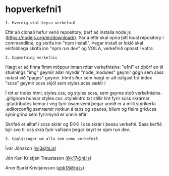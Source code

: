 # hopverkefni1

    1. Hvernig skal keyra verkefnið
Eftir að clonað hefur verið repository, þarf að installa node.js (https://nodejs.org/en/download/).
Þar á eftir skal opna þitt local repository í commandline, og skrifa inn "npm install".
Þegar install er lokið skal einfaldlega skrifa inn "npm run dev" og VOILA, verkefnið opnast í vafra.

    2. Uppsetning verkefnis
Hægt er að finna fimm möppur innan rótar verkefnisins:
"efni" er óþörf en til stuðnings
"img" geymir allar myndir
"node_modules" geymir gögn sem sass notast við
"pages" geymir .html síður sem hægt er að nálgast frá index
"scss" geymir scss skjöl sem styles.scss sækir í
 
Í rót er index.html, styles.css, og styles.scss, sem geyma stoð verkefnisins.
.gitignore hunsar styles.css
.stylelintrc.txt stillir lint fyrir scss skrárnar
.gitattributes kemur í veg fyrir ósamræmi þegar unnið er á milli stýrikerfa
.editorconfig samræmir notkun á tabs og spaces, bilum og fleira
grid.css sýnir grind sem fyrirmynd er unnin eftir

Skrifað er alltaf í scss skrár og EKKI í css skrár í þessu verkefni.
Sass kerfið býr svo til css skrá fyrir vafrann þegar keyrt er npm run dev.

    3. Upplýsingar um alla sem unnu verkefnið
Ívar Jónsson (ivj3@hi.is)

Jón Karl Kristján Traustason (jkk17@hi.is)

Aron Bjarki Kristjánsson (abk18@hi.is)
